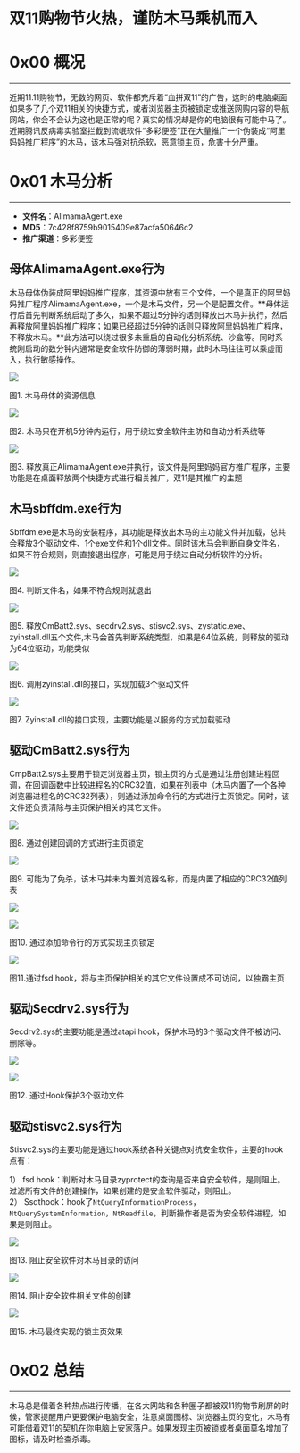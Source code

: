 # 双11购物节火热，谨防木马乘机而入

0x00 概况
=======

* * *

近期11.11购物节，无数的网页、软件都充斥着“血拼双11”的广告，这时的电脑桌面如果多了几个双11相关的快捷方式，或者浏览器主页被锁定成推送网购内容的导航网站，你会不会认为这也是正常的呢？真实的情况却是你的电脑很有可能中马了。近期腾讯反病毒实验室拦截到流氓软件“多彩便签”正在大量推广一个伪装成“阿里妈妈推广程序”的木马，该木马强对抗杀软，恶意锁主页，危害十分严重。

0x01 木马分析
=========

* * *

*   **文件名**：AlimamaAgent.exe
*   **MD5**：7c428f8759b9015409e87acfa50646c2
*   **推广渠道**：多彩便签

母体AlimamaAgent.exe行为
--------------------

木马母体伪装成阿里妈妈推广程序，其资源中放有三个文件，一个是真正的阿里妈妈推广程序AlimamaAgent.exe，一个是木马文件，另一个是配置文件。**母体运行后首先判断系统启动了多久，如果不超过5分钟的话则释放出木马并执行，然后再释放阿里妈妈推广程序；如果已经超过5分钟的话则只释放阿里妈妈推广程序，不释放木马。**此方法可以绕过很多未重启的自动化分析系统、沙盒等。同时系统刚启动的数分钟内通常是安全软件防御的薄弱时期，此时木马往往可以乘虚而入，执行敏感操作。

![](http://drops.javaweb.org/uploads/images/72bd71a6f2e6c18eac7259f7b3d318976b174e18.jpg)

图1. 木马母体的资源信息

![](http://drops.javaweb.org/uploads/images/e6dedf784562489fc9f66fea91958ceea415cf57.jpg)

图2. 木马只在开机5分钟内运行，用于绕过安全软件主防和自动分析系统等

![](http://drops.javaweb.org/uploads/images/f03607b612a5df61d55ed306a7d114e709e298a6.jpg)

图3. 释放真正AlimamaAgent.exe并执行，该文件是阿里妈妈官方推广程序，主要功能是在桌面释放两个快捷方式进行相关推广，双11是其推广的主题

木马sbffdm.exe行为
--------------

Sbffdm.exe是木马的安装程序，其功能是释放出木马的主功能文件并加载，总共会释放3个驱动文件、1个exe文件和1个dll文件。同时该木马会判断自身文件名，如果不符合规则，则直接退出程序，可能是用于绕过自动分析软件的分析。

![](http://drops.javaweb.org/uploads/images/2467bc704546c931c3a1c9d32dd92bd30e19478c.jpg)

图4. 判断文件名，如果不符合规则就退出

![](http://drops.javaweb.org/uploads/images/dba75850bbfa78ec956c2ea74cfd1c6984f8e5c8.jpg)

图5. 释放CmBatt2.sys、secdrv2.sys、stisvc2.sys、zystatic.exe、zyinstall.dll五个文件,木马会首先判断系统类型，如果是64位系统，则释放的驱动为64位驱动，功能类似

![](http://drops.javaweb.org/uploads/images/760629a26d70a2f294002d6c932ef5914d08587c.jpg)

图6. 调用zyinstall.dll的接口，实现加载3个驱动文件

![](http://drops.javaweb.org/uploads/images/5b59757d16a9a2e06aeafbcd032b1d26b7e07af9.jpg)

图7. Zyinstall.dll的接口实现，主要功能是以服务的方式加载驱动

驱动CmBatt2.sys行为
---------------

CmpBatt2.sys主要用于锁定浏览器主页，锁主页的方式是通过注册创建进程回调，在回调函数中比较进程名的CRC32值，如果在列表中（木马内置了一个各种浏览器进程名的CRC32列表），则通过添加命令行的方式进行主页锁定。同时，该文件还负责清除与主页保护相关的其它文件。

![](http://drops.javaweb.org/uploads/images/2c88f1c95968cb1883222ad3c566b88f50a02339.jpg)

图8. 通过创建回调的方式进行主页锁定

![](http://drops.javaweb.org/uploads/images/135918ea538b8c237be4b8abed0fcecb0c4bfdb5.jpg)

图9. 可能为了免杀，该木马并未内置浏览器名称，而是内置了相应的CRC32值列表

![](http://drops.javaweb.org/uploads/images/80cb8af3fd3abbf02dce194143890c99a030dc38.jpg)

![](http://drops.javaweb.org/uploads/images/9b9311254e220d7a5883db5ca036792deb7967f6.jpg)

图10. 通过添加命令行的方式实现主页锁定

![](http://drops.javaweb.org/uploads/images/0baf643a4df7fa1e8b3cbd011204faf039337c5c.jpg)

图11.通过fsd hook，将与主页保护相关的其它文件设置成不可访问，以独霸主页

驱动Secdrv2.sys行为
---------------

Secdrv2.sys的主要功能是通过atapi hook，保护木马的3个驱动文件不被访问、删除等。

![](http://drops.javaweb.org/uploads/images/4aa949af88f0709a51452d51b0c645559d19a8f5.jpg)

![](http://drops.javaweb.org/uploads/images/8bf6f1a37aa4be00f76633dac5674cfe6c5401c2.jpg)

图12. 通过Hook保护3个驱动文件

驱动stisvc2.sys行为
---------------

Stisvc2.sys的主要功能是通过hook系统各种关键点对抗安全软件，主要的hook点有：

1） fsd hook：判断对木马目录zyprotect的查询是否来自安全软件，是则阻止。过滤所有文件的创建操作，如果创建的是安全软件驱动，则阻止。  
2） Ssdthook：hook了`NtQueryInformationProcess`，`NtQuerySystemInformation`，`NtReadfile`，判断操作者是否为安全软件进程，如果是则阻止。

![](http://drops.javaweb.org/uploads/images/4e80667086e678a7f6cbf113ecb36b048d0a3540.jpg)

图13. 阻止安全软件对木马目录的访问

![](http://drops.javaweb.org/uploads/images/fd650d9adb2c454438d4943ee462f758622d0443.jpg)

图14. 阻止安全软件相关文件的创建

![](http://drops.javaweb.org/uploads/images/4e4de6fd96a3d3cead2ccef8fba9aa65efcbacaa.jpg)

图15. 木马最终实现的锁主页效果

0x02 总结
=======

* * *

木马总是借着各种热点进行传播，在各大网站和各种圈子都被双11购物节刷屏的时候，管家提醒用户更要保护电脑安全，注意桌面图标、浏览器主页的变化，木马有可能借着双11的契机在你电脑上安家落户。如果发现主页被锁或者桌面莫名增加了图标，请及时检查杀毒。